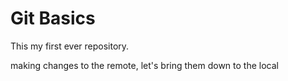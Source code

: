 # Git Basics
This my first ever repository.

making changes to the remote, let's bring them down to the local
